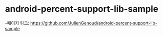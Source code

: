 # android-percent-support-lib-sample

-페이지 링크: https://github.com/JulienGenoud/android-percent-support-lib-sample